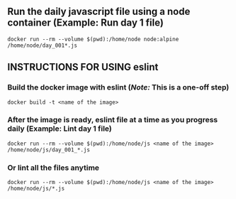 ## Run the daily javascript file using a node container (Example: Run day 1 file)
`docker run --rm --volume $(pwd):/home/node node:alpine /home/node/day_001*.js`

## INSTRUCTIONS FOR USING eslint

### Build the docker image with eslint (*Note:* This is a one-off step) 
`docker build -t <name of the image>`

### After the image is ready, eslint file at a time as you progress daily (Example: Lint day 1 file)
`docker run --rm --volume $(pwd):/home/node/js <name of the image> /home/node/js/day_001_*.js`

### Or lint all the files anytime
`docker run --rm --volume $(pwd):/home/node/js <name of the image> /home/node/js/*.js`

